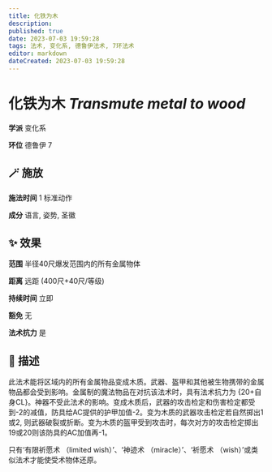 ```yaml
---
title: 化铁为木
description: 
published: true
date: 2023-07-03 19:59:28
tags: 法术, 变化系, 德鲁伊法术, 7环法术
editor: markdown
dateCreated: 2023-07-03 19:59:28
---
```


# **化铁为木** *Transmute metal to wood*

**学派** 变化系 

**环位** 德鲁伊 7

## 🪄 施放

**施法时间** 1 标准动作

**成分** 语言, 姿势, 圣徽

## ✨ 效果  

**范围** 半径40尺爆发范围内的所有金属物体

**距离** 远距 (400尺+40尺/等级)  

**持续时间** 立即 

**豁免** 无

**法术抗力** 是

## 📖 描述

此法术能将区域内的所有金属物品变成木质。武器、盔甲和其他被生物携带的金属物品都会受到影响。金属制的魔法物品在对抗该法术时，具有法术抗力为 {20+自身CL}。神器不受此法术的影响。变成木质后，武器的攻击检定和伤害检定都受到-2的减值，防具给AC提供的护甲加值-2。变为木质的武器攻击检定若自然掷出1或2, 则武器破裂或折断。变为木质的盔甲受到攻击时，每次对方的攻击检定掷出19或20则该防具的AC加值再-1。

只有‘有限祈愿术 （limited wish）’、‘神迹术 （miracle）’、‘祈愿术 （wish）’或类似法术才能使受术物体还原。
    